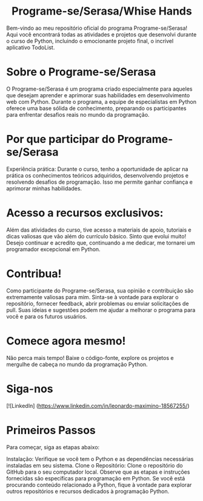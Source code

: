 # <h1 align="center"> Programe-se/Serasa/Whise Hands </h1>
Bem-vindo ao meu repositório oficial do programa Programe-se/Serasa! Aqui você encontrará todas as atividades e projetos que desenvolvi durante o curso de Python, incluindo o emocionante projeto final, o incrível aplicativo TodoList.

# Sobre o Programe-se/Serasa
O Programe-se/Serasa é um programa criado especialmente para aqueles que desejam aprender e aprimorar suas habilidades em desenvolvimento web com Python. Durante o programa, a equipe de especialistas em Python oferece uma base sólida de conhecimento, preparando os participantes para enfrentar desafios reais no mundo da programação.

# Por que participar do Programe-se/Serasa
Experiência prática:
Durante o curso, tenho a oportunidade de aplicar na prática os conhecimentos teóricos adquiridos, desenvolvendo projetos e resolvendo desafios de programação. Isso me permite ganhar confiança e aprimorar minhas habilidades.

# Acesso a recursos exclusivos:
Além das atividades do curso, tive acesso a materiais de apoio, tutoriais e dicas valiosas que vão além do currículo básico. Sinto que evolui muito! Desejo continuar e acredito que, continuando a me dedicar, me tornarei um programador excepcional em Python.

# Contribua!
Como participante do Programe-se/Serasa, sua opinião e contribuição são extremamente valiosas para mim. Sinta-se à vontade para explorar o repositório, fornecer feedback, abrir problemas ou enviar solicitações de pull. Suas ideias e sugestões podem me ajudar a melhorar o programa para você e para os futuros usuários.

# Comece agora mesmo!
Não perca mais tempo! Baixe o código-fonte, explore os projetos e mergulhe de cabeça no mundo da programação Python.

# Siga-nos
[![LinkedIn] (https://www.linkedin.com/in/leonardo-maximino-18567255/)

# Primeiros Passos
Para começar, siga as etapas abaixo:

Instalação: Verifique se você tem o Python e as dependências necessárias instaladas em seu sistema.
Clone o Repositório: Clone o repositório do GitHub para o seu computador local.
Observe que as etapas e instruções fornecidas são específicas para programação em Python.
Se você está procurando conteúdo relacionado a Python, fique à vontade para explorar outros repositórios e recursos dedicados à programação Python.
